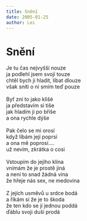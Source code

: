 ```yaml
---
title: Snění
date: 2005-01-25
author: Lei
---
```


# Snění

Je tu čas nejvyšší nouze<br />
ja podlehl jsem svojí touze<br />
chtěl bych ji hladit, líbat dlouze<br />
však sníti o ní smím teď pouze<br />
<br />
Byť zní to jako klišé<br />
ja představím si tiše<br />
jak hladím ji po břiše<br />
a ona rychle dýše<br />
<br />
Pak čelo se mi orosí<br />
když líbám její poprsí<br />
a ona mě poprosí....<br />
už nevím, zkrátka o cosi<br />
<br />
Vstoupím do jejího klína<br />
vnímám že je prostě jiná<br />
a není to snad žádná vina<br />
že hřeje nás sex, ne medovina<br />
<br />
Z jejích usměvů u srdce bodá<br />
a říkám si že je to škoda<br />
že ten kdo se jí jednou poddá<br />
ďáblu svoji duši prodá
